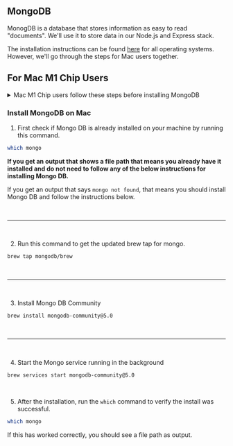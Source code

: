 ## MongoDB

MonogDB is a database that stores information as easy to read "documents". We'll use it to store data in our Node.js and Express stack.

The installation instructions can be found [here](https://docs.mongodb.com/manual/administration/install-community/) for all operating systems. However, we'll go through the steps for Mac users together.


## For Mac M1 Chip Users

<details>
<summary>Mac M1 Chip users follow these steps before installing MongoDB</summary>

1. Check where Homebrew installs packages.
```bash
brew --prefix
```
You may see `/usr/local`. We'll update this so that homebrew installs packages in the proper location (`/opt/homebrew`).

<br/>

2. The following steps will create the proper directory, set up the permissions, and download Homebrew.
```bash
sudo mkdir -p /opt/homebrew
sudo chown -R $(whoami):staff /opt/homebrew
cd /opt
curl -L https://github.com/Homebrew/brew/tarball/master | tar xz --strip 1 -C homebrew
```

<br/>

3. Add the Homebrew bin to your PATH variable.
```bash
echo export PATH="/opt/homebrew/bin:/usr/local/bin:$PATH" >> ~/.zprofile
echo export PATH="/opt/homebrew/bin:/usr/local/bin:$PATH" >> ~/.zshrc
```
<br/>

4. Quit out of your terminal completely with `cmd + q` and then open it up again.

5. Check if the Homebrew install location has been updated.
```bash
brew --prefix
```
You should now see `/opt/homebrew` and are good to continue.

</details>


### Install MongoDB on Mac

1. First check if Mongo DB is already installed on your machine by running this command.
```bash
which mongo
```
**If you get an output that shows a file path that means you already have it installed and do not need to follow any of the below instructions for installing Mongo DB.**

If you get an output that says `mongo not found`, that means you should install Mongo DB and follow the instructions below.

<br/>

---

<br/>

2. Run this command to get the updated brew tap for mongo.
```bash
brew tap mongodb/brew
```

<br/>

---

<br/>

3. Install Mongo DB Community
```bash
brew install mongodb-community@5.0
```

<br/>

---

<br/>

4. Start the Mongo service running in the background

```bash
brew services start mongodb-community@5.0
```

<br/>

5. After the installation, run the `which` command to verify the install was successful.

```bash
which mongo
```

If this has worked correctly, you should see a file path as output.
